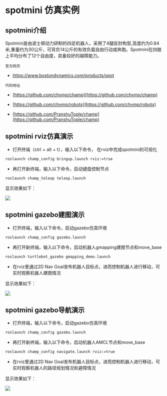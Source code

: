 # spotmini 仿真实例

## **spotmini介绍**

Spotmini是由波士顿动力研制的四足机器人，采用了4腿反肘构型,高度约为0.84米,重量约为30公斤，可背负14公斤的有效负载自由行动或奔跑。Spotmini在四肢上平均分布了12个自由度，具备较好的越障能力。

`官方网页`

- https://www.bostondynamics.com/products/spot

`代码地址`

- [https://github.com/chvmp/champ](https://github.com/chvmp/champ)

- [https://github.com/chvmp/robots](https://github.com/chvmp/robots)

- [https://github.com/PranshuTople/champ](https://github.com/PranshuTople/champ)

## **spotmini rviz仿真演示**
* 打开终端（ctrl + alt + t），输入以下命令， 在rviz中完成spotmini的可视化

```
roslaunch champ_config bringup.launch rviz:=true
```

* 再打开新终端，输入以下命令，启动键盘控制节点

```
roslaunch champ_teleop teleop.launch
```

显示效果如下：

![](https://tianbot-pic.oss-cn-beijing.aliyuncs.com/tianbot-pic/Tianbot-Doc202310191629119.gif)

## **spotmini gazebo建图演示**
* 打开终端，输入以下命令，启动gazebo仿真环境

```
roslaunch champ_config gazebo.launch 
```

*  再打开新终端，输入以下命令，启动机器人gmapping建图节点和move_base

```
roslaunch turtlebot_gazebo gmapping_demo.launch
```
 
* 在rviz里通过2D Nav Goal发布机器人目标点，进而控制机器人进行移动，可实时观察机器人建图情况

显示效果如下：

![](https://tianbot-pic.oss-cn-beijing.aliyuncs.com/tianbot-pic/Tianbot-Doc202310191631920.gif)

## **spotmini gazebo导航演示**
* 打开终端，输入以下命令，启动gazebo仿真环境

```
roslaunch champ_config gazebo.launch 
```

*  再打开新终端，输入以下命令，启动机器人AMCL节点和move_base

```
roslaunch champ_config navigate.launch rviz:=true
```
 
* 在rviz里通过2D Nav Goal发布机器人目标点，进而控制机器人进行移动，可实时观察机器人的路径规划情况和避障情况

显示效果如下：

![](https://tianbot-pic.oss-cn-beijing.aliyuncs.com/tianbot-pic/Tianbot-Doc202310191632389.gif)

